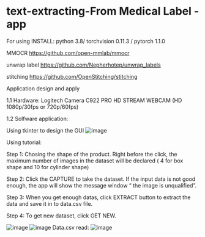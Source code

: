 # text-extracting-From Medical Label -app
For using  INSTALL: python 3.8/  torchvision 0.11.3 / pytorch 1.1.0

MMOCR https://github.com/open-mmlab/mmocr

unwrap label https://github.com/Nepherhotep/unwrap_labels

stitching https://github.com/OpenStitching/stitching

Application design and apply

1.1 Hardware:
Logitech Camera C922 PRO HD STREAM WEBCAM (HD 1080p/30fps or 720p/60fps) 

1.2 Solfware application:

Using tkinter to design the GUI
![image](https://github.com/LaiTheTrung/text-extracting-simple-app/assets/100464098/06bde1a8-f697-4aa1-b08b-add61056d631)

Using tutorial:

Step 1: Chosing the shape of the product. Right before the click, the maximum number of images in the dataset will be declared ( 4 for box shape and 10 for cylinder shape)

Step 2: Click the CAPTURE to take the dataset. If the input data is not good enough, the app will show the message window “ the image is unqualified”.

Step 3: When you get enough datas, click EXTRACT button to extract the data and save it in to data.csv file.

Step 4: To get new dataset, click GET NEW.

![image](https://github.com/LaiTheTrung/text-extracting-simple-app/assets/100464098/376fe98f-a0f7-4144-a169-a6e8172d1edc)
![image](https://github.com/LaiTheTrung/text-extracting-simple-app/assets/100464098/3956d9b6-727e-4e62-8b4b-992b1cbb2e25)
Data.csv read:
![image](https://github.com/LaiTheTrung/text-extracting-simple-app/assets/100464098/1c0680b6-d008-42b5-9524-1ac53cce169a)
